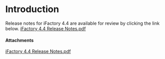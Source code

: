 # Introduction

Release notes for iFactory 4.4 are available for review by clicking the link below.
[iFactory 4.4 Release Notes.pdf](iFactory-JGP-MES/iFactory-JGP-MES-Home/iFactory-JGP-MS/RELEASE-NOTES/iFactory-4.4-Release-Notes.md)


#### Attachments

[iFactory 4.4 Release Notes.pdf](/.attachments/29920229.pdf)
